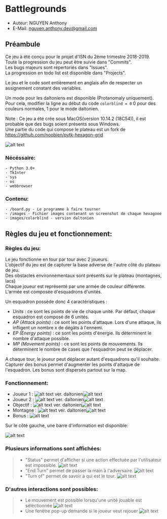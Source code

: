 # Battlegrounds
- Auteur: NGUYEN Anthony
- E-Mail: nguyen.anthony.dev@gmail.com

## Préambule
Ce jeu à été conçu pour le projet d'ISN du 2ème trimestre 2018-2019. <br>
Toute la progression du jeu peut être suivie dans "Commits". <br>
Les bugs majeurs sont répertoriés dans "Issues". <br>
La progression en todo list est disponible dans "Projects".<br>

Le jeu et le code sont entièrement en anglais afin de respecter un assignement constant des variables. <br>

Un mode pour les daltoniens est disponible (Protanomaly uniquement). <br>
Pour cela, modifier la ligne au début du code ```colorblind = 0``` 0 pour des couleurs normales, 1 pour le mode daltonien.

Note : Ce jeu a été crée sous MacOS(version 10.14.2 (18C54)), il est probable que des bugs soient présents sous Windows.<br>
Une partie du code qui compose le plateau est un fork de https://github.com/noobien/pytk-hexagon-grid

![alt text](https://i.imgur.com/mZw9hX3.png)
### Nécéssaire:
    - Python 3.0+
    - TkInter
    - sys
    - os
    - webbrowser
    
### Contenu:
    - /board.py - Le programme à faire tourner
    - /images - Fichier images contenant un screenshot de chaque hexagone
    - images/colorblind - version daltonien
    
## Règles du jeu et fonctionnement:

### Règles du jeu:
Le jeu fonctionne en tour par tour avec 2 joueurs. <br>
L'objectif du jeu est de capturer la base adverse de l'autre côté du plateau de jeu.<br>
Des obstacles environnementaux sont présents sur le plateau (montagnes, lacs)<br>
Chaque joueur est représenté par une armée de couleur différente.<br>
L'armée est composée d'esquadrons d'unités.<br>

Un esquadron possède donc 4 caractéristiques :
- *Units* : ce sont les points de vie de chaque unité. Par défaut, chaque esquadron est composé de 6 unités.
- *AP (Attack points)* : ce sont les points d'attaque. Lors d'une attaque, ils infligent un nombre x de dégâts à l'ennemi.
- *EP (Energy points)* : ce sont les points d'énergie. Ils déterminent le nombre d'attaque possible.
- *MP (Movement points)* : ce sont les points de mouvements. Ils déterminent le nombre de cases que l'esquadron peut se déplacer.

A chaque tour, le joueur peut déplacer autant d'esquadrons qu'il souhaite.<br>
Capturer des bonus permet d'augmenter les points d'attaque de l'esquadron. Les bonus sont dispersés partout sur la map.

### Fonctionnement:
- Joueur 1 :
![alt text](https://i.imgur.com/MjvXilA.png) ver. daltonien![alt text](https://i.imgur.com/oH5eb48.png)
- Joueur 2 :
![alt text](https://i.imgur.com/eeafQTs.png) ver. daltonien![alt text](https://i.imgur.com/l9p4QhN.png)
- Objectif :
![alt text](https://i.imgur.com/XLCXeyz.png) ver. daltonien![alt text](https://i.imgur.com/omIGrjL.png)
- Montagne :
![alt text](https://i.imgur.com/CUfK0nf.png) ver. daltonien![alt text](https://i.imgur.com/HamxFE9.png)
- Bonus :
![alt text](https://i.imgur.com/xAmEgQ6.png)

Sur le côté gauche, une barre d'information est disponible:

![alt text](https://i.imgur.com/mZrGERK.png)

### Plusieurs informations sont affichées:
>- "Status" permet d'afficher si une action effectuée par l'utilisateur est impossible.
>![alt text](https://i.imgur.com/MPsqPVV.png)
>- "End Turn" permet de passer la main à l'adversaire.
>![alt text](https://i.imgur.com/kICQzwx.png)
>- "Turn of" permet de savoir à qui est le tour.
>![alt text](https://i.imgur.com/NMdMn1x.png)

### D'autres interactions sont possibles:
>- Le mouvement est possible lorsqu'une unité jouable est séléctionnée
>![alt text](https://i.imgur.com/WQuyPtU.png)
>- Une fenêtre pop-up demande si le joueur veut rejouer
>![alt text](https://i.imgur.com/XaKEJm4.png)
